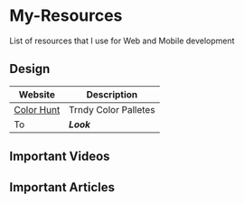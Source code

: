 # My-Resources
List of resources that I use for Web and Mobile development 

## Design
 
Website | Description |
--- | --- |
[Color Hunt](https://colorhunt.co/) | Trndy Color Palletes |
To | *__Look__* |

## Important Videos

## Important Articles

